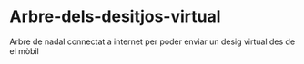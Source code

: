 # Arbre-dels-desitjos-virtual
Arbre de nadal connectat a internet per poder enviar un desig virtual des de el mòbil

